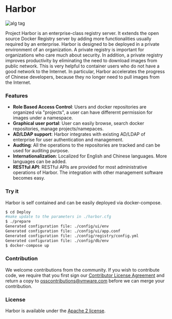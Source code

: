 # Harbor

![alg tag](https://cloud.githubusercontent.com/assets/2390463/13484557/088a1000-e13a-11e5-87d4-a64366365bef.png)

Project Harbor is an enterprise-class registry server. It extends the open source Docker Registry server by adding more functionalities usually required by an enterprise. Harbor is designed to be deployed in a private environment of an organization. A private registry is important for organizations who care much about security. In addition, a private registry improves productivity by eliminating the need to download images from public network. This is very helpful to container users who do not have a good network to the Internet. In particular, Harbor accelerates the progress of Chinese developers, because they no longer need to pull images from the Internet.

### Features
* **Role Based Access Control**: Users and docker repositories are organized via "projects", a user can have differernt permission for images under a namespace.
* **Graphical user portal**: User can easily browse, search docker repositories, manage projects/namepaces.
* **AD/LDAP support**: Harbor integrates with existing AD/LDAP of enterprise for user authentication and management.
* **Audting**: All the operations to the repositories are tracked and can be used for auditing purpose.
* **Internationalization**: Localized for English and Chinese languages. More languages can be added.
* **RESTful API**: RESTful APIs are provided for most administrative operations of Harbor. The integration with other management software becomes easy.

### Try it
Harbor is self contained and can be easily deployed via docker-compose.
```sh
$ cd Deploy
#make update to the parameters in ./harbor.cfg
$ ./prepare
Generated configuration file: ./config/ui/env
Generated configuration file: ./config/ui/app.conf
Generated configuration file: ./config/registry/config.yml
Generated configuration file: ./config/db/env
$ docker-compose up
```

### Contribution
We welcome contributions from the community.  If you wish to contribute code, we require that you first sign our [Contributor License Agreement](https://vmware.github.io/photon/assets/files/vmware_cla.pdf) and return a copy to osscontributions@vmware.com before we can merge your contribution.

### License
Harbor is available under the [Apache 2 license](LICENSE).

